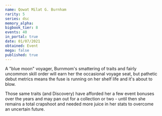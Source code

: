 ```yaml
---
name: Qowat Milat G. Burnham
rarity: 5
series: dsc
memory_alpha:
bigbook_tier: 8
events: 40
in_portal: true
date: 01/07/2021
obtained: Event
mega: false
published: true
---
```


A "blue moon" voyager, Burnmom's smattering of traits and fairly uncommon skill order will earn her the occasional voyage seat, but pathetic debut metrics means the fuse is running on her shelf life and it's about to blow.

Those same traits (and Discovery) have afforded her a few event bonuses over the years and may pan out for a collection or two - until then she remains a total crapshoot and needed more juice in her stats to overcome an uncertain future.
